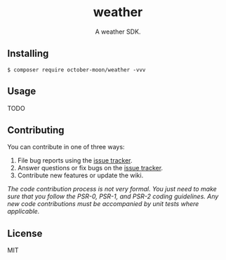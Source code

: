 <h1 align="center"> weather </h1>

<p align="center"> A weather SDK.</p>


## Installing

```shell
$ composer require october-moon/weather -vvv
```

## Usage

TODO

## Contributing

You can contribute in one of three ways:

1. File bug reports using the [issue tracker](https://github.com/october-moon/weather/issues).
2. Answer questions or fix bugs on the [issue tracker](https://github.com/october-moon/weather/issues).
3. Contribute new features or update the wiki.

_The code contribution process is not very formal. You just need to make sure that you follow the PSR-0, PSR-1, and PSR-2 coding guidelines. Any new code contributions must be accompanied by unit tests where applicable._

## License

MIT